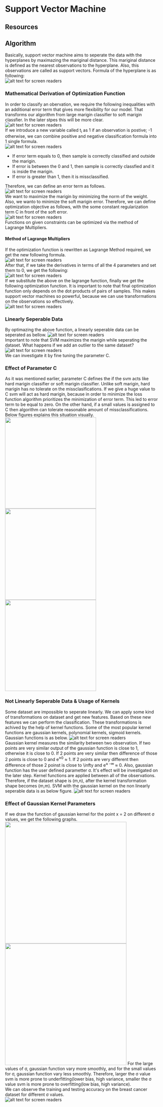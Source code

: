 # Support Vector Machine
## Resources
## Algorithm
Basically, support vector machine aims to seperate the data with the hyperplanes by maximazing the mariginal distance. 
This mariginal distance is defined as the nearest observations to the hyperplane. Also, this observations are called as support vectors. Formula of the
hyperplane is as following: </br>
![alt text for screen readers](images/hyperplane-formula.png "Hyperplane Formula") </br>
### Mathematical Derivation of Optimization Function
In order to classify an obervation, we require the following inequalities with an additional error term that gives more flexibility for our model. That transforms
our algorithm from large marigin classifier to soft marigin classfier. In the later stpes this will be more clear. </br>
![alt text for screen readers](images/pn-samples-eq.png "Classification Requirement") </br>
If we introduce a new variable called t<sub>i</sub> as 1 if an observation is postive; -1 otherwise, we can combine positive and negative classification 
formula into 1 single formula. </br>
![alt text for screen readers](images/combine-pn.png "Combined Requirement") </br>
* If error term equals to 0, then sample is correctly classified and outside the marigin.
* If error is between the 0 and 1, then sample is correctly classfied and it is inside the marigin.
* If error is greater than 1, then it is missclassified.

Therefore, we can define an error term as follows. </br>
![alt text for screen readers](images/soft-marigin-error.png "Soft Marigin Error") </br>
We want to maximize the marigin by minimizing the norm of the weight. Also, we wanto to minimize the soft marigin error. Therefore, we can define optimization
objective as follows, with the some constant regularization term C in front of the soft error. </br>
![alt text for screen readers](images/optimization-func.png "Optimization Objective") </br>
Functions on given constraints can be optimized via the method of Lagrange Multipliers.
#### Method of Lagrange Multipliers
If the optimization function is rewritten as Lagrange Method required, we get the new following formula. </br>
![alt text for screen readers](images/lagrange.png "Lagrange Method") </br>
After that, if we take the derivatives in terms of all the 4 parameters and set them to 0, we get the following: </br>
![alt text for screen readers](images/lagrange-subs.png "Lagrange Derivatives") </br>
If we substitute the above on the lagrange function, finally we get the following optimization function. It is important to note that final optimization function only depends on the dot products of pairs of samples. This makes support vector machines so powerful, because we can use transformations on the observations so effectively. </br>
![alt text for screen readers](images/final-optimization.png "Final Optimization Objective") </br>
### Linearly Seperable Data
By optimazing the above function, a linearly seperable data can be seperated as bellow. 
![alt text for screen readers](images/linear-data.png "Linearly Seperable Data") </br>
Important to note that SVM maximizes the marigin while seperating the dataset. What happens if we add an outlier to the same dataset?
![alt text for screen readers](images/outlier-dataset.png "Outlier") </br>
We can investigate it by fine tuning the parameter C.
### Effect of Parameter C
As it was mentioned earlier, parameter C defines the if the svm acts like hard marigin classifier or soft marigin classifier. Unlike soft marigin, hard marigin has no tolerate on the missclasifications. If we give a huge value to C svm will act as hard marigin, because in order to minimize the loss function algorithm prioritizes the minimization of error term. This led to error term to be equal to zero. On the other hand, if a small values is assigned to C then algorithm can tolerate reasonable amount of missclassifications. Below figures explains this situation visually.
<img src="images/C_100.png" width="300" /> <img src="images/C_1.png" width="300" />  <img src="images/C_0001.png" width="300" />
### Not Linearly Seperable Data & Usage of Kernels
Some dataset are impossible to seperate linearly. We can apply some kind of transformations on dataset and get new features. Based on these new features we can perform the classification. These transformations is achived by the help of kernel functions. Some of the most popular kernel functions are gaussian kernels, polynomial kernels, sigmoid kernels. Gaussian functions is as below.
![alt text for screen readers](images/gaussian-kernel.png "Gaussian Kernel") </br>
Gaussian kernel measures the similarity between two observation. If two points are very similar output of the gaussian function is close to 1, otherwise it is close to 0. If 2 points are very similar then difference of those 2 points is close to 0 and e<sup>&asymp;0</sup> &asymp; 1. If 2 points are very different then difference of those 2 poinst is close to \infty and e<sup>&asymp; -&infin; </sup> &asymp; 0. Also, gaussian function has the user defined parametter σ. It's effect will be investigated on the later step.
Kernel functions are applied between all of the observations. Therefore, if the dataset shape is (m,n), after the kernel transformation shape becomes (m,m). SVM with the gaussian kernel on the non linearly seperable data is as below figure.
![alt text for screen readers](images/non-linear-data.png "Non Linear Data Decision Boundary") </br>
### Effect of Gaussian Kernel Parameters
If we draw the function of gaussian kernel for the point x = 2 on different σ values, we get the following graphs.
<img src="images/gamma_01.png" width="400" /> <img src="images/gamma_1.png" width="400" /> 
For the large values of σ, gaussian function vary more smoothly, and for the small values for σ, gaussian function vary less smoothly. Therefore, larger the σ value svm is more prone to underfitting(lower bias, high variance, smaller the σ value svm is more prone to overfitting(low bias, high variance). </br>
We can observe the training and testing accuracy on the breast cancer dataset for different σ values. </br>
![alt text for screen readers](images/gamma-effect.png "Effect of Gamma") </br>
